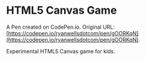 # HTML5 Canvas Game

A Pen created on CodePen.io. Original URL: [https://codepen.io/ryanwellsdotcom/pen/gOORKqN](https://codepen.io/ryanwellsdotcom/pen/gOORKqN).

Experimental HTML5 Canvas game for kids. 
